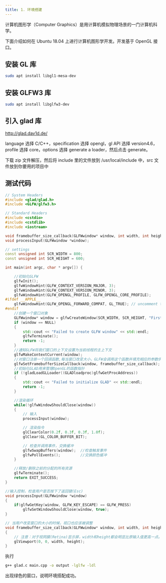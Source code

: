 ```yaml
---
title: 1. 环境搭建
---
```


计算机图形学（Computer Graphics）是用计算机模拟物理场景的一门计算机科学。

下面介绍如何在 Ubuntu 18.04 上进行计算机图形学开发。开发基于 OpenGL 接口。

## 安装 GL 库

```bash
sudo apt install libgl1-mesa-dev
```

## 安装 GLFW3 库

```bash
sudo apt install libglfw3-dev
```

## 引入 glad 库

<http://glad.dav1d.de/>

language 选择 C/C++，specification 选择 opengl，gl API 选择 version4.6，profile 选择 core，options 选择 generate a loader，然后点击 generate。

下载 zip 文件解压，然后将 include 里的文件放到 /usr/local/include 中，src 文件放到你要用的项目中

## 测试代码

```c++
// System Headers
#include <glad/glad.h>
#include <GLFW/glfw3.h>

// Standard Headers
#include <cstdio>
#include <cstdlib>
#include <iostream>

void framebuffer_size_callback(GLFWwindow* window, int width, int height);//回调函数原型声明
void processInput(GLFWwindow *window);

// settings
const unsigned int SCR_WIDTH = 800;
const unsigned int SCR_HEIGHT = 600;

int main(int argc, char * argv[]) {

    //初始化GLFW
    glfwInit();
    glfwWindowHint(GLFW_CONTEXT_VERSION_MAJOR, 3);
    glfwWindowHint(GLFW_CONTEXT_VERSION_MINOR, 3);
    glfwWindowHint(GLFW_OPENGL_PROFILE, GLFW_OPENGL_CORE_PROFILE);
#ifdef __APPLE__
    glfwWindowHint(GLFW_OPENGL_FORWARD_COMPAT, GL_TRUE); // uncomment this statement to fix compilation on OS X
#endif
    //创建一个窗口对象
    GLFWwindow* window = glfwCreateWindow(SCR_WIDTH, SCR_HEIGHT, "FirstGL", NULL, NULL);
    if (window == NULL)
    {
        std::cout << "Failed to create GLFW window" << std::endl;
        glfwTerminate();
        return -1;
    }
    //通知GLFW将我们窗口的上下文设置为当前线程的主上下文
    glfwMakeContextCurrent(window);
    //对窗口注册一个回调函数,每当窗口改变大小，GLFW会调用这个函数并填充相应的参数供你处理
    glfwSetFramebufferSizeCallback(window, framebuffer_size_callback);
    //初始化GLAD用来管理OpenGL的函数指针
    if (!gladLoadGLLoader((GLADloadproc)glfwGetProcAddress))
    {
        std::cout << "Failed to initialize GLAD" << std::endl;
        return -1;
    }

    //渲染循环
    while(!glfwWindowShouldClose(window))
    {
        // 输入
        processInput(window);

        // 渲染指令
        glClearColor(0.2f, 0.3f, 0.3f, 1.0f);
        glClear(GL_COLOR_BUFFER_BIT);

        // 检查并调用事件，交换缓冲
        glfwSwapBuffers(window);  //检查触发事件
        glfwPollEvents();         //交换颜色缓冲
    }

    //释放/删除之前的分配的所有资源
    glfwTerminate();
    return EXIT_SUCCESS;
}

//输入控制，检查用户是否按下了返回键(Esc)
void processInput(GLFWwindow *window)
{
    if(glfwGetKey(window, GLFW_KEY_ESCAPE) == GLFW_PRESS)
        glfwSetWindowShouldClose(window, true);
}

// 当用户改变窗口的大小的时候，视口也应该被调整 
void framebuffer_size_callback(GLFWwindow* window, int width, int height)
{
    // 注意：对于视网膜(Retina)显示屏，width和height都会明显比原输入值更高一点。
    glViewport(0, 0, width, height);
}
```

执行 

```bash
g++ glad.c main.cpp -o output -lglfw -ldl
```

出现绿色的窗口，说明环境搭配成功。